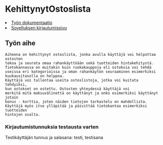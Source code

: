 # KehittynytOstoslista

<li><a href="https://github.com/xjoxjox/KehittynytOstoslista/blob/master/doc/KehittynytOstoslista.pdf">Työn dokumentaatio</a></li>
<li><a href="http://t-xjoxjox.users.cs.helsinki.fi/KehittynytOstoslista/login.jsp">Sovelluksen kirjautumissivu</a></li>

<h2>Työn aihe</h2>
 
    Aiheena on kehittynyt ostoslista, jonka avulla käyttäjä voi helpottaa ostosten  
    tekoa ja seurata omaa rahankäyttöään sekä tuotteiden hintakehitystä.            
    Tietokannassa on muitakin kuin ruokakauppoja eli ostoksia voi tehdä            
    useissa eri kategorioissa ja oman rahankäytön seuraaminen esimerkiksi          
    kuukausitasolla on helppoa.                                                    
    Käyttäjä voi tallentaa useita ostoslistoja, jotka voi kuitata tehdyiksi,       
    kun ostokset on ostettu. Ostosten yhteydessä käyttäjä voi                      
    merkitä mitä maksuvälinettä on käyttänyt ja onko esimerkiksi käyttänyt jotain  
    bonus - korttia, joten näiden tietojen tarkastelu on mahdollista.               
    Käyttäjä myös itse ylläpitää ja päivittää tietokantaa esimerkiksi tuotteiden   
    hintojen osalta.                                                               

 
 <h3>Kirjautumistunnuksia testausta varten</h3>

 Testikäyttäjän tunnus ja salasana: testi, testisana
